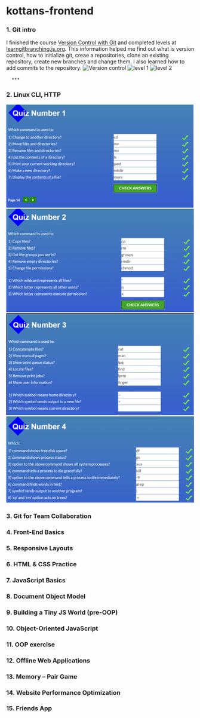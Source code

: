 # kottans-frontend
### 1. Git intro
  I finished the course [Version Control with Git](https://www.udacity.com/course/version-control-with-git--ud123) and completed levels at [learngitbranching.js.org](learngitbranching.js.org).
  This information helped me find out what is version control, how to initialize git, creaе a repositories, clone an existing repository, create new branches and change them. 
  I also learned how to add commits to the repository.
      ![Version control](https://github.com/innasmiiun/screenshots/blob/master/photo_2020-10-27_21-03-31.jpg)
      ![level 1](https://github.com/innasmiiun/screenshots/blob/master/photo_2020-10-27_21-05-40.jpg)
      ![level 2](https://github.com/innasmiiun/screenshots/blob/master/photo_2020-10-27_21-05-51.jpg)
      
      ***
###  2. Linux CLI, HTTP
  ![Quiz1](https://github.com/innasmiiun/kottans-frontend/blob/master/task_linux_cli/2.1.png)
  ![Quiz2](https://github.com/innasmiiun/kottans-frontend/blob/master/task_linux_cli/2.2.png)
  ![Quiz3](https://github.com/innasmiiun/kottans-frontend/blob/master/task_linux_cli/2.3.png)
  ![Quiz4](https://github.com/innasmiiun/kottans-frontend/blob/master/task_linux_cli/2.4.png)

###  3. Git for Team Collaboration
###  4. Front-End Basics
###  5. Responsive Layouts
###  6. HTML & CSS Practice 
###  7. JavaScript Basics
###  8. Document Object Model
###  9. Building a Tiny JS World (pre-OOP) 
###  10. Object-Oriented JavaScript 
###  11. OOP exercise 
###  12. Offline Web Applications 
###  13. Memory – Pair Game 
###  14. Website Performance Optimization 
###  15. Friends App 
  
